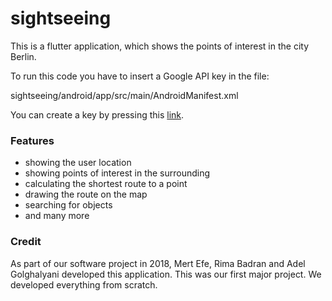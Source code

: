 # sightseeing

This is a flutter application, which shows the points of interest in the city Berlin.

To run this code you have to insert a Google API key in the file: 

sightseeing/android/app/src/main/AndroidManifest.xml

You can create a key by pressing this [link](https://developers.google.com/maps/documentation/javascript/get-api-key).

### Features

- showing the user location
- showing points of interest in the surrounding
- calculating the shortest route to a point
- drawing the route on the map
- searching for objects
- and many more 

### Credit

As part of our software project in 2018, Mert Efe, Rima Badran and Adel Golghalyani developed this application. 
This was our first major project. 
We developed everything from scratch. 
